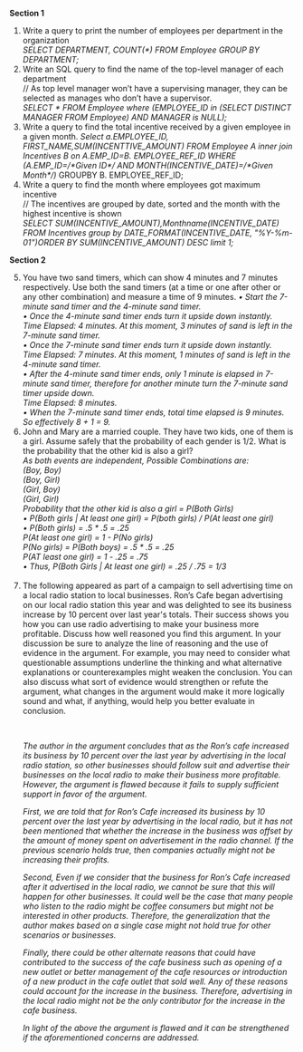 <b>Section 1</b><br><ol>
<li>Write a query to print the number of employees per department in the organization<br>
<i>SELECT DEPARTMENT, COUNT(*) FROM Employee GROUP BY DEPARTMENT;</i><br></li>
<li>Write an SQL query to find the name of the top-level manager of each department<br>
// As top level manager won’t have a supervising manager, they can be selected as manages who don’t have a supervisor.<br>
<i>SELECT * FROM Employee where (EMPLOYEE_ID in (SELECT DISTINCT MANAGER FROM Employee) AND MANAGER is NULL);	</i></li>
<li>Write a query to find the total incentive received by a given employee in a given month.
<i>Select a.EMPLOYEE_ID, FIRST_NAME,SUM(INCENTTIVE_AMOUNT) FROM Employee A inner join Incentives B on A.EMP_ID=B. EMPLOYEE_REF_ID WHERE (A.EMP_ID=/*Given ID*/ AND MONTH(INCENTIVE_DATE)=/*Given Month*/)</i> GROUPBY B. EMPLOYEE_REF_ID;
</li><li>Write a query to find the month where employees got maximum incentive<br>
// The incentives are grouped by date, sorted and the month with the highest incentive is shown<br>
<i>SELECT SUM(INCENTIVE_AMOUNT),Monthname(INCENTIVE_DATE) FROM Incentives group by DATE_FORMAT(INCENTIVE_DATE, "%Y-%m-01")ORDER BY SUM(INCENTIVE_AMOUNT) DESC limit 1;</i>
</ol>

<b>Section 2</b>
<ol start="5">
<li> You have two sand timers, which can show 4 minutes and 7 minutes respectively. Use both the sand timers (at a time or one after other or any other combination) and measure a time of 9 minutes.
<i>•	Start the 7-minute sand timer and the 4-minute sand timer.<br>
•	Once the 4-minute sand timer ends turn it upside down instantly.<br>
Time Elapsed: 4 minutes. At this moment, 3 minutes of sand is left in the 7-minute sand timer.<br>
•	Once the 7-minute sand timer ends turn it upside down instantly.<br>
Time Elapsed: 7 minutes. At this moment, 1 minutes of sand is left in the 4-minute sand timer.<br>
•	After the 4-minute sand timer ends, only 1 minute is elapsed in 7-minute sand timer, therefore for another minute turn the 7-minute sand timer upside down.<br>
Time Elapsed: 8 minutes.<br>
•	When the 7-minute sand timer ends, total time elapsed is 9 minutes.<br>
So effectively 8 + 1 = 9.</i>
<li>John and Mary are a married couple. They have two kids, one of them is a girl. Assume safely that the probability of each gender is 1/2.
What is the probability that the other kid is also a girl?<br><i>
As both events are independent, Possible Combinations are:
<br>
(Boy, Boy)<br>
(Boy, Girl)<br>
(Girl, Boy)<br>
(Girl, Girl)<br>
Probability that the other kid is also a girl = P(Both Girls)<br>
•	P(Both girls | At least one girl) = P(both girls) / P(At least one girl)<br>
•	P(Both girls) = .5 * .5 = .25<br>
P(At least one girl) = 1 - P(No girls)<br>
P(No girls) = P(Both boys) = .5 * .5 = .25<br>
P(AT least one girl) = 1 - .25 = .75<br>
•	Thus, P(Both Girls | At least one girl) = .25 / .75 = 1/3<br>
 </i>
<li>The following appeared as part of a campaign to sell advertising time on a local radio station to local businesses.
Ron’s Cafe began advertising on our local radio station this year and was delighted to see its business increase by 10 percent over last year's totals. Their success shows
you how you can use radio advertising to make your business more profitable.
Discuss how well reasoned you find this argument. In your discussion be sure to analyze the line of reasoning and the use of evidence in the argument. For example, you may need to consider what questionable assumptions underline the thinking and what alternative explanations or counterexamples might weaken the conclusion. You can also discuss what sort of evidence would strengthen or refute the argument, what changes in the argument would make it more logically
sound and what, if anything, would help you better evaluate in conclusion.


<br><i>
<p>The author in the argument concludes that as the Ron’s cafe increased its business by 10 percent over the last year by advertising in the local radio station, so other businesses should follow suit and advertise their businesses on the local radio to make their business more profitable. However, the argument is flawed because it fails to supply sufficient support in favor of the argument.
</p><p>
First, we are told that for Ron’s Cafe increased its business by 10 percent over the last year by advertising in the local radio, but it has not been mentioned that whether the increase in the business was offset by the amount of money spent on advertisement in the radio channel. If the previous scenario holds true, then companies actually might not be increasing their profits.
</p>
<p>
Second, Even if we consider that the business for Ron’s Cafe increased after it advertised in the local radio, we cannot be sure that this will happen for other businesses. It could well be the case that many people who listen to the radio might be coffee consumers but might not be interested in other products. Therefore, the generalization that the author makes based on a single case might not hold true for other scenarios or businesses.
</p>
<p>
Finally, there could be other alternate reasons that could have contributed to the success of the cafe business such as opening of a new outlet or better management of the cafe resources or introduction of a new product in the cafe outlet that sold well. Any of these reasons could account for the increase in the business. Therefore, advertising in the local radio might not be the only contributor for the increase in the cafe business.
</p>

In light of the above the argument is flawed and it can be strengthened if the aforementioned concerns are addressed.

</ol>
